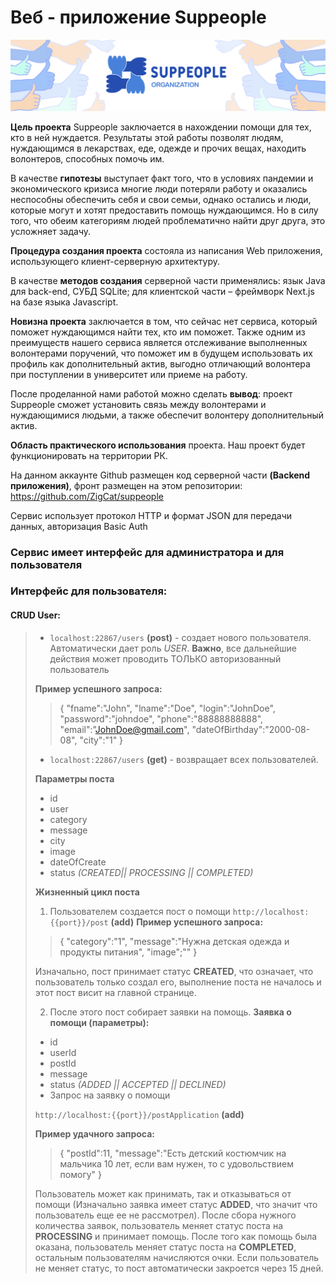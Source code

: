 # Веб - приложение Suppeople 
![image info](mainImg.png)

**Цель проекта**  Suppeople заключается в нахождении помощи для тех, кто в ней нуждается. Результаты этой работы позволят людям, нуждающимся в лекарствах, еде, одежде и прочих вещах, находить волонтеров, способных помочь им.

В качестве  **гипотезы**  выступает факт того, что в условиях пандемии и экономического кризиса многие люди потеряли работу и оказались неспособны обеспечить себя и свои семьи, однако остались и люди, которые могут и хотят предоставить помощь нуждающимся. Но в силу того, что обеим категориям людей проблематично найти друг друга, это усложняет задачу.

**Процедура создания проекта** состояла из написания Web приложения, использующего клиент-серверную архитектуру.

В качестве  **методов создания**  серверной части применялись: язык Java для back-end, СУБД SQLite; для клиентской части – фреймворк Next.js на базе языка Javascript.

**Новизна проекта** заключается в том, что сейчас нет сервиса, который поможет нуждающимся найти тех, кто им поможет. Также одним из преимуществ нашего сервиса является отслеживание выполненных волонтерами поручений, что поможет им в будущем использовать их профиль как дополнительный актив, выгодно отличающий волонтера при поступлении в университет или приеме на работу.

После проделанной нами работой можно сделать  **вывод**: проект Suppeople сможет установить связь между волонтерами и нуждающимися людьми, а также обеспечит волонтеру дополнительный актив.

**Область практического использования** проекта. Наш проект будет функционировать на территории РК.

На данном аккаунте Github размещен код серверной части **(Backend приложения)**, фронт размещен на этом репозитории: https://github.com/ZigCat/suppeople
 
Сервис использует протокол HTTP и формат JSON для передачи данных, авторизация Basic Auth
### Сервис имеет интерфейс для администратора и для пользователя
 ### Интерфейс для пользователя:
 #### CRUD User:
> - `localhost:22867/users` **(post)** - создает нового пользователя. Автоматически дает роль *USER*. **Важно**, все дальнейшие действия может проводить ТОЛЬКО авторизованный пользователь
>
> **Пример успешного запроса:**
>> {
>> "fname":"John",
>>  "lname":"Doe",
>>  "login":"JohnDoe",
>>  "password":"johndoe",
>>  "phone":"88888888888",
>>  "email":"JohnDoe@gmail.com",
>>  "dateOfBirthday":"2000-08-08",
>>  "city":"1"
>>  }
> - `localhost:22867/users` **(get)** - возвращает всех пользователей.
> 
> **Параметры поста**
>- id
>- user
>- category
>- message
>- city
>- image
>- dateOfCreate
>- status  *(CREATED|| PROCESSING || COMPLETED)*
>
> **Жизненный цикл поста**
>>
> 1. Пользователем создается пост о помощи
>  `http://localhost:{{port}}/post` **(add)**
>  **Пример успешного запроса:**
>>  {
>>  "category":"1",
>>  "message":"Нужна детская одежда и продукты питания",
>>  "image";""
>>  }
>> 
>  Изначально, пост принимает статус **CREATED**, что означает, что пользователь только создал его, выполнение поста не началось и этот пост висит на главной странице.
> 
> 2. После этого пост собирает заявки на помощь.
> **Заявка о помощи (параметры):**
>- id
> - userId
> - postId
> - message
> - status *(ADDED || ACCEPTED || DECLINED)*
> - Запрос на заявку о помощи
> 
> `http://localhost:{{port}}/postApplication` **(add)**
> 
>  **Пример удачного запроса:**
>> {
>> "postId":11,
>> "message":"Есть детский костюмчик на мальчика 10 лет, если вам нужен, то с удовольствием помогу"
>> }
>
> Пользователь может как принимать, так и отказываться от помощи (Изначально заявка имеет статус **ADDED**, что значит что пользователь еще ее не рассмотрел). После сбора нужного количества заявок, пользователь меняет статус поста на **PROCESSING** и принимает помощь. После того как помощь была оказана, пользователь меняет статус поста на **COMPLETED**, остальным пользователям начисляются очки. Если пользователь не меняет статус, то пост автоматически закроется через 15 дней.
